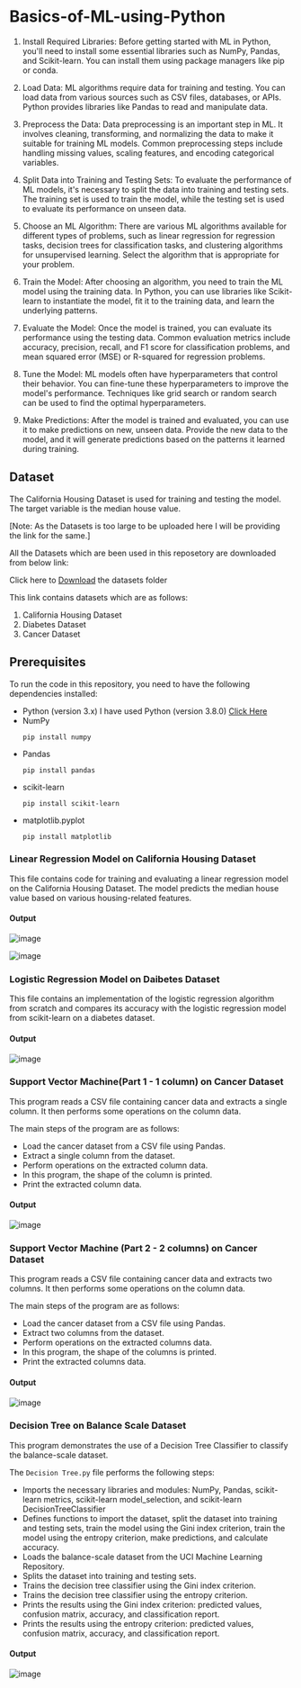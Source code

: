# Basics-of-ML-using-Python

1. Install Required Libraries: Before getting started with ML in Python, you'll need to install some essential libraries such as NumPy, Pandas, and Scikit-learn. You can install them using package managers like pip or conda.
  
2. Load Data: ML algorithms require data for training and testing. You can load data from various sources such as CSV files, databases, or APIs. Python provides libraries like Pandas to read and manipulate data.

3. Preprocess the Data: Data preprocessing is an important step in ML. It involves cleaning, transforming, and normalizing the data to make it suitable for training ML models. Common preprocessing steps include handling missing values, scaling features, and encoding categorical variables.

4. Split Data into Training and Testing Sets: To evaluate the performance of ML models, it's necessary to split the data into training and testing sets. The training set is used to train the model, while the testing set is used to evaluate its performance on unseen data.

5. Choose an ML Algorithm: There are various ML algorithms available for different types of problems, such as linear regression for regression tasks, decision trees for classification tasks, and clustering algorithms for unsupervised learning. Select the algorithm that is appropriate for your problem.

6. Train the Model: After choosing an algorithm, you need to train the ML model using the training data. In Python, you can use libraries like Scikit-learn to instantiate the model, fit it to the training data, and learn the underlying patterns.

7. Evaluate the Model: Once the model is trained, you can evaluate its performance using the testing data. Common evaluation metrics include accuracy, precision, recall, and F1 score for classification problems, and mean squared error (MSE) or R-squared for regression problems.

8. Tune the Model: ML models often have hyperparameters that control their behavior. You can fine-tune these hyperparameters to improve the model's performance. Techniques like grid search or random search can be used to find the optimal hyperparameters.

9. Make Predictions: After the model is trained and evaluated, you can use it to make predictions on new, unseen data. Provide the new data to the model, and it will generate predictions based on the patterns it learned during training.

## Dataset

The California Housing Dataset is used for training and testing the model.
The target variable is the median house value.

[Note: As the Datasets is too large to be uploaded here I will be providing the link for the same.]

All the Datasets which are been used in this reposetory are downloaded from below link:

Click here to [Download](https://drive.google.com/drive/folders/1Wsq93CEka5mkcGMj9gUbIWUPe1e0lJpw?usp=sharing) the datasets folder

This link contains datasets which are as follows:
1. California Housing Dataset
2. Diabetes Dataset
3. Cancer Dataset

## Prerequisites

To run the code in this repository, you need to have the following dependencies installed:

- Python (version 3.x)
  I have used Python (version 3.8.0) [Click Here](https://www.python.org/downloads/release/python-380/)
- NumPy
  ```
  pip install numpy
  ```
- Pandas
  ```
  pip install pandas
  ```
- scikit-learn
  ```
  pip install scikit-learn
  ```
- matplotlib.pyplot
  ```
  pip install matplotlib
  ```

### Linear Regression Model on California Housing Dataset

This file contains code for training and evaluating a linear regression model on the California Housing Dataset. The model predicts the median house value based on various housing-related features.

#### Output

![image](https://github.com/Shubham-Diwadkar/Basics-of-ML-using-Python/assets/125255910/5191935d-aefe-4be8-9a4f-c6a332d9bf55)

![image](https://github.com/Shubham-Diwadkar/Basics-of-ML-using-Python/assets/125255910/5c14ec55-5802-493d-988d-c39459fbd9a8)

### Logistic Regression Model on Daibetes Dataset

This file contains an implementation of the logistic regression algorithm from scratch and compares its accuracy with the logistic regression model from scikit-learn on a diabetes dataset.

#### Output

![image](https://github.com/Shubham-Diwadkar/Basics-of-ML-using-Python/assets/125255910/c0769932-13b1-42a9-80fa-1229317502bd)

### Support Vector Machine(Part 1 - 1 column) on Cancer Dataset

This program reads a CSV file containing cancer data and extracts a single column.
It then performs some operations on the column data.

The main steps of the program are as follows:
- Load the cancer dataset from a CSV file using Pandas.
- Extract a single column from the dataset.
- Perform operations on the extracted column data.
- In this program, the shape of the column is printed.
- Print the extracted column data.

#### Output

![image](https://github.com/Shubham-Diwadkar/Basics-of-ML-using-Python/assets/125255910/77f876e2-3ecf-4b22-bea0-387aeec9fc8e)

### Support Vector Machine (Part 2 - 2 columns) on Cancer Dataset

This program reads a CSV file containing cancer data and extracts two columns.
It then performs some operations on the column data.

The main steps of the program are as follows:
- Load the cancer dataset from a CSV file using Pandas.
- Extract two columns from the dataset.
- Perform operations on the extracted columns data.
- In this program, the shape of the columns is printed.
- Print the extracted columns data.

#### Output

![image](https://github.com/Shubham-Diwadkar/Basics-of-ML-using-Python/assets/125255910/d0c55863-4c69-447b-87ac-abc0d7dcdcd0)

### Decision Tree on Balance Scale Dataset

This program demonstrates the use of a Decision Tree Classifier to classify the balance-scale dataset.

The `Decision Tree.py` file performs the following steps:
- Imports the necessary libraries and modules: NumPy, Pandas, scikit-learn metrics, scikit-learn model_selection, and scikit-learn DecisionTreeClassifier
- Defines functions to import the dataset, split the dataset into training and testing sets, train the model using the Gini index criterion, train the model using the entropy criterion, make predictions, and calculate accuracy.
- Loads the balance-scale dataset from the UCI Machine Learning Repository.
- Splits the dataset into training and testing sets.
- Trains the decision tree classifier using the Gini index criterion.
- Trains the decision tree classifier using the entropy criterion.
- Prints the results using the Gini index criterion: predicted values, confusion matrix, accuracy, and classification report.
- Prints the results using the entropy criterion: predicted values, confusion matrix, accuracy, and classification report.

#### Output

![image](https://github.com/Shubham-Diwadkar/Basics-of-ML-using-Python/assets/125255910/218b21fe-c9aa-4178-ba56-2b09ceaacdab)
